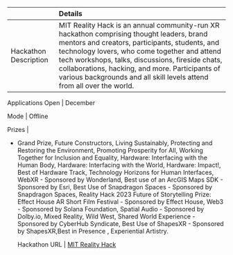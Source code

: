 ||Details|
|:------------------|:-----------------|
Hackathon Description | MIT Reality Hack is an annual community-run XR hackathon comprising thought leaders, brand mentors and creators, participants, students, and technology lovers, who come together and attend tech workshops, talks, discussions, fireside chats, collaborations, hacking, and more. Participants of various backgrounds and all skill levels attend from all over the world.

Applications Open | December

Mode | Offline

Prizes | <ul><li>Grand Prize, Future Constructors, Living Sustainably, Protecting and Restoring the Environment, Promoting Prosperity for All, Working Together for Inclusion and Equality, Hardware: Interfacing with the Human Body,  Hardware: Interfacing with the World, Hardware: Impact!, Best of Hardware Track, Technology Horizons for Human Interfaces, WebXR - Sponsored by Wonderland, Best use of an ArcGIS Maps SDK - Sponsored by Esri, Best Use of Snapdragon Spaces - Sponsored by Snapdragon Spaces, Reality Hack 2023 Future of Storytelling Prize: Effect House AR Short Film Festival - Sponsored by Effect House, Web3 - Sponsored by Solana Foundation, Spatial Audio - Sponsored by Dolby.io, Mixed Reality, Wild West, Shared World Experience - Sponsored by CyberHub Syndicate, Best Use of ShapesXR - Sponsored by ShapesXR,Best in Presence , Experiential Artistry.
 
Hackathon URL | [MIT Reality Hack](https://www.mitrealityhack.com/)
